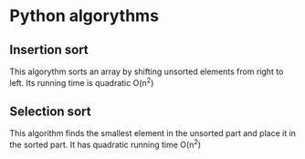 # Python algorythms

## Insertion sort
This algorythm sorts an array by shifting unsorted elements from right to left.
Its running time is quadratic O(n<sup>2</sup>) 

## Selection sort
This algorithm finds the smallest element in the unsorted part and place it in the sorted part.
It has quadratic running time O(n<sup>2</sup>)